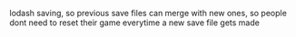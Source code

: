 lodash saving, so previous save files can merge with new ones, so people dont need to reset their game everytime a new save file gets made